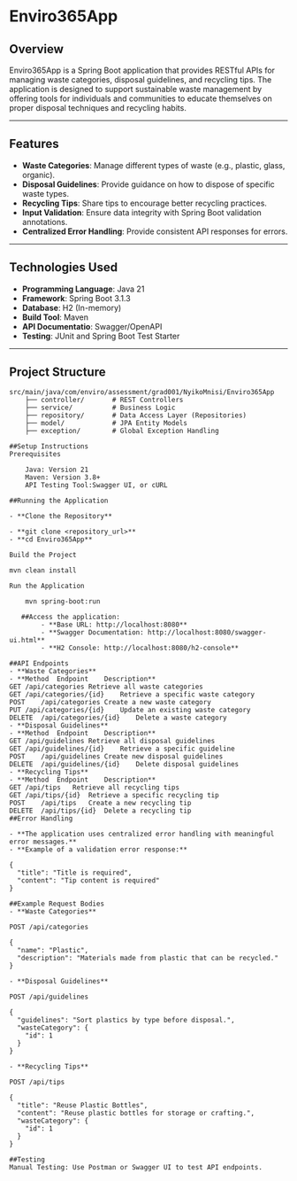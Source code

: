 # Enviro365App

## Overview
Enviro365App is a Spring Boot application that provides RESTful APIs for managing waste categories, disposal guidelines, and recycling tips. The application is designed to support sustainable waste management by offering tools for individuals and communities to educate themselves on proper disposal techniques and recycling habits.

---

## Features
- **Waste Categories**: Manage different types of waste (e.g., plastic, glass, organic).
- **Disposal Guidelines**: Provide guidance on how to dispose of specific waste types.
- **Recycling Tips**: Share tips to encourage better recycling practices.
- **Input Validation**: Ensure data integrity with Spring Boot validation annotations.
- **Centralized Error Handling**: Provide consistent API responses for errors.

---

## Technologies Used
- **Programming Language**: Java 21
- **Framework**: Spring Boot 3.1.3
- **Database**: H2 (In-memory)
- **Build Tool**: Maven
- **API Documentatio**: Swagger/OpenAPI
- **Testing**: JUnit and Spring Boot Test Starter

---

## Project Structure
```plaintext
src/main/java/com/enviro/assessment/grad001/NyikoMnisi/Enviro365App
    ├── controller/       # REST Controllers
    ├── service/          # Business Logic
    ├── repository/       # Data Access Layer (Repositories)
    ├── model/            # JPA Entity Models
    ├── exception/        # Global Exception Handling

##Setup Instructions
Prerequisites

    Java: Version 21
    Maven: Version 3.8+
    API Testing Tool:Swagger UI, or cURL

##Running the Application

- **Clone the Repository**

- **git clone <repository_url>**
- **cd Enviro365App**

Build the Project

mvn clean install

Run the Application

    mvn spring-boot:run

   ##Access the application:
        - **Base URL: http://localhost:8080**
        - **Swagger Documentation: http://localhost:8080/swagger-ui.html**
        - **H2 Console: http://localhost:8080/h2-console**

##API Endpoints
- **Waste Categories**
- **Method	Endpoint	Description**
GET	/api/categories	Retrieve all waste categories
GET	/api/categories/{id}	Retrieve a specific waste category
POST	/api/categories	Create a new waste category
PUT	/api/categories/{id}	Update an existing waste category
DELETE	/api/categories/{id}	Delete a waste category
- **Disposal Guidelines**
- **Method	Endpoint	Description**
GET	/api/guidelines	Retrieve all disposal guidelines
GET	/api/guidelines/{id}	Retrieve a specific guideline
POST	/api/guidelines	Create new disposal guidelines
DELETE	/api/guidelines/{id}	Delete disposal guidelines
- **Recycling Tips**
- **Method	Endpoint	Description**
GET	/api/tips	Retrieve all recycling tips
GET	/api/tips/{id}	Retrieve a specific recycling tip
POST	/api/tips	Create a new recycling tip
DELETE	/api/tips/{id}	Delete a recycling tip
##Error Handling

- **The application uses centralized error handling with meaningful error messages.**
- **Example of a validation error response:**

{
  "title": "Title is required",
  "content": "Tip content is required"
}

##Example Request Bodies
- **Waste Categories**

POST /api/categories

{
  "name": "Plastic",
  "description": "Materials made from plastic that can be recycled."
}

- **Disposal Guidelines**

POST /api/guidelines

{
  "guidelines": "Sort plastics by type before disposal.",
  "wasteCategory": {
    "id": 1
  }
}

- **Recycling Tips**

POST /api/tips

{
  "title": "Reuse Plastic Bottles",
  "content": "Reuse plastic bottles for storage or crafting.",
  "wasteCategory": {
    "id": 1
  }
}

##Testing
Manual Testing: Use Postman or Swagger UI to test API endpoints.

